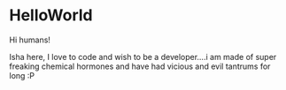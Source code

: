 # HelloWorld
Hi humans!

Isha here, I love to code and wish to be a developer....i am made of super freaking chemical hormones and have had vicious  and evil tantrums for long :P 
